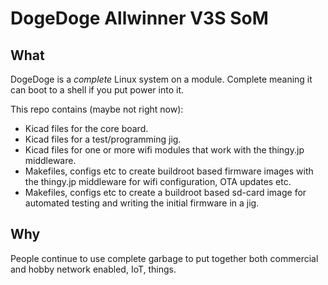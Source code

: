 # DogeDoge Allwinner V3S SoM

## What

DogeDoge is a *complete* Linux system on a module. Complete meaning it can boot to a shell if you put power into it.

This repo contains (maybe not right now):

- Kicad files for the core board.
- Kicad files for a test/programming jig.
- Kicad files for one or more wifi modules that work with the thingy.jp middleware. 
- Makefiles, configs etc to create buildroot based firmware images with the thingy.jp middleware for wifi configuration, OTA updates etc.
- Makefiles, configs etc to create a buildroot based sd-card image for automated testing and writing the initial firmware in a jig.

## Why

People continue to use complete garbage to put together both commercial and hobby network enabled, IoT, things.
